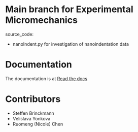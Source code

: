 # Main branch for Experimental Micromechanics
source_code:
- nanoIndent.py for investigation of nanoindentation data

# Documentation
The documentation is at [Read the docs](https://micromechanics.readthedocs.io/en/main/)

# Contributors
- Steffen Brinckmann
- Velislava Yonkova
- Ruomeng (Nicole) Chen
